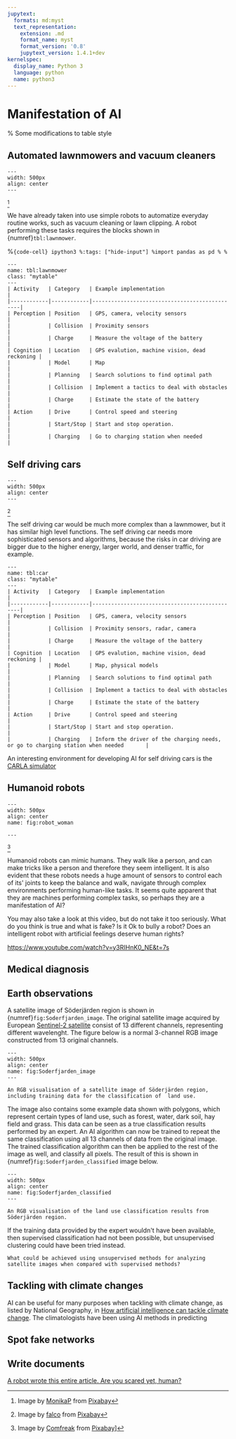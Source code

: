 ```yaml
---
jupytext:
  formats: md:myst
  text_representation:
    extension: .md
    format_name: myst
    format_version: '0.8'
    jupytext_version: 1.4.1+dev
kernelspec:
  display_name: Python 3
  language: python
  name: python3
---
```

Manifestation of AI
==========

% Some modifications to table style
<style>
table.mytable {
  //border: 1px solid black;
  border-collapse: collapse;
  border-color: grey;
}
table.mytable td {
  padding: 2px;
  text-align: left;
  height: 5px;
  line-height: 1;
  vertical-align: bottom;
  border-top: 0px;
}

table.mytable th {
  padding: 2px;
  text-align: left;
  height: 5px;
  line-height: 1;
  vertical-align: bottom;
}
</style>



## Automated lawnmowers and vacuum cleaners

```{image} figures/lawnmower.jpg
---
width: 500px
align: center
---

```
[^from_pixabay_monika]

[^from_pixabay_monika]: Image by <a href="https://pixabay.com/users/MonikaP-2515080/?utm_source=link-attribution&amp;utm_medium=referral&amp;utm_campaign=image&amp;utm_content=2914172">MonikaP</a> from <a href="https://pixabay.com/?utm_source=link-attribution&amp;utm_medium=referral&amp;utm_campaign=image&amp;utm_content=2914172">Pixabay</a>

We have already taken into use simple robots to automatize everyday routine works, such as vacuum cleaning or lawn clipping. A robot performing these tasks requires the blocks shown in {numref}`tbl:lawnmower`.

%```{code-cell} ipython3
%:tags: ["hide-input"]
%import pandas as pd
%
%```

```{table} The potential building blocks of the lawnmower or vacuum cleaner robot.
---
name: tbl:lawnmower
class: "mytable"
---
| Activity   | Category   | Example implementation                        |
|------------|------------|-----------------------------------------------|
| Perception | Position   | GPS, camera, velocity sensors                 |
|            | Collision  | Proximity sensors                             |
|            | Charge     | Measure the voltage of the battery            |
| Cognition  | Location   | GPS evalution, machine vision, dead reckoning |
|            | Model      | Map                                           |
|            | Planning   | Search solutions to find optimal path         |
|            | Collision  | Implement a tactics to deal with obstacles    |
|            | Charge     | Estimate the state of the battery             |
| Action     | Drive      | Control speed and steering                    |
|            | Start/Stop | Start and stop operation.                     |
|            | Charging   | Go to charging station when needed            |
```

## Self driving cars
```{image} figures/autonomous_vehicle.jpg
---
width: 500px
align: center
---

```
[^from_pixabay_falco]

[^from_pixabay_falco]: Image by <a href="https://pixabay.com/users/falco-81448/?utm_source=link-attribution&amp;utm_medium=referral&amp;utm_campaign=image&amp;utm_content=4759347">falco</a> from <a href="https://pixabay.com/?utm_source=link-attribution&amp;utm_medium=referral&amp;utm_campaign=image&amp;utm_content=4759347">Pixabay</a>

The self driving car would be much more complex than a lawnmower, but it has similar high level functions. The self driving car needs more sophisticated sensors and algorithms, because the risks in car driving are bigger due to the higher energy, larger world, and denser traffic, for example.

```{table} Some potential building blocks of the self driving electric car.
---
name: tbl:car
class: "mytable"
---
| Activity   | Category   | Example implementation                        |
|------------|------------|-----------------------------------------------|
| Perception | Position   | GPS, camera, velocity sensors                 |
|            | Collision  | Proximity sensors, radar, camera              |
|            | Charge     | Measure the voltage of the battery            |
| Cognition  | Location   | GPS evalution, machine vision, dead reckoning |
|            | Model      | Map, physical models                          |
|            | Planning   | Search solutions to find optimal path         |
|            | Collision  | Implement a tactics to deal with obstacles    |
|            | Charge     | Estimate the state of the battery             |
| Action     | Drive      | Control speed and steering                    |
|            | Start/Stop | Start and stop operation.                     |
|            | Charging   | Inform the driver of the charging needs, or go to charging station when needed       |
```

An interesting environment for developing AI for self driving cars is the [CARLA simulator](http://carla.org/)

## Humanoid robots
```{image} figures/robot_woman.jpg
---
width: 500px
align: center
name: fig:robot_woman

---

```
[^from_pixabay_comfreak]

[^from_pixabay_comfreak]: Image by <a href="https://pixabay.com/users/Comfreak-51581/?utm_source=link-attribution&amp;utm_medium=referral&amp;utm_campaign=image&amp;utm_content=3010309">Comfreak</a> from <a href="https://pixabay.com/?utm_source=link-attribution&amp;utm_medium=referral&amp;utm_campaign=image&amp;utm_content=3010309">Pixabay</a>]


Humanoid robots can mimic humans. They walk like a person, and can make tricks like a person and therefore they seem intelligent. It is also evident that these robots needs a huge amount of sensors to control each of its' joints to keep the balance and walk, navigate through complex environments performing human-like tasks. It seems quite apparent that they are machines performing complex tasks, so perhaps they are a manifestation of AI?

You may also take a look at this video, but do not take it too seriously. What do you think is true and what is fake? Is it Ok to bully a robot? Does an intelligent robot with artificial feelings deserve human rights?

<https://www.youtube.com/watch?v=y3RIHnK0_NE&t=7s>

## Medical diagnosis

## Earth observations
A satellite image of Söderjärden region is shown in {numref}`fig:Soderfjarden_image`. The original satellite image acquired by European [Sentinel-2 satellite](https://sentinel.esa.int/web/sentinel/home) consist of 13 different channels, representing different wavelenght. The figure below is a normal 3-channel RGB image constructed from 13 original channels.

```{figure} figures/Soderfjarden_image.png
---
width: 500px
align: center
name: fig:Soderfjarden_image
---

An RGB visualisation of a satellite image of Söderjärden region, including training data for the classification of  land use.
```

The image also contains some example data shown with polygons, which represent certain types of land use, such as forest, water, dark soil, hay field and grass. This data can be seen as a true classification results performed by an expert. An AI algorithm can now be trained to repeat the same classification using all 13 channels of data from the original image. The trained classification algorithm can then be applied to the rest of the image as well, and classify all pixels. The result of this is shown in {numref}`fig:Soderfjarden_classified` image below.

```{figure} figures/Soderfjarden_classified.png
---
width: 500px
align: center
name: fig:Soderfjarden_classified
---

An RGB visualisation of the land use classification results from Söderjärden region.
```

If the training data provided by the expert wouldn't have been available, then supervised classification had not been possible, but unsupervised clustering could have been tried instead.

```{admonition} Discussion point
What could be achieved using unsupervised methods for analyzing satellite images when compared with supervised methods?
```

## Tackling with climate changes

AI can be useful for many purposes when tackling with climate change, as listed by National Geography, in [How artificial intelligence can tackle climate change](https://www.nationalgeographic.com/environment/2019/07/artificial-intelligence-climate-change/). The climatologists have been using AI methods in predicting 

## Spot fake networks

## Write documents

[A robot wrote this entire article. Are you scared yet, human?](https://www.graphic.com.gh/features/opinion/a-robot-wrote-this-entire-article-are-you-scared-yet-human.html)
